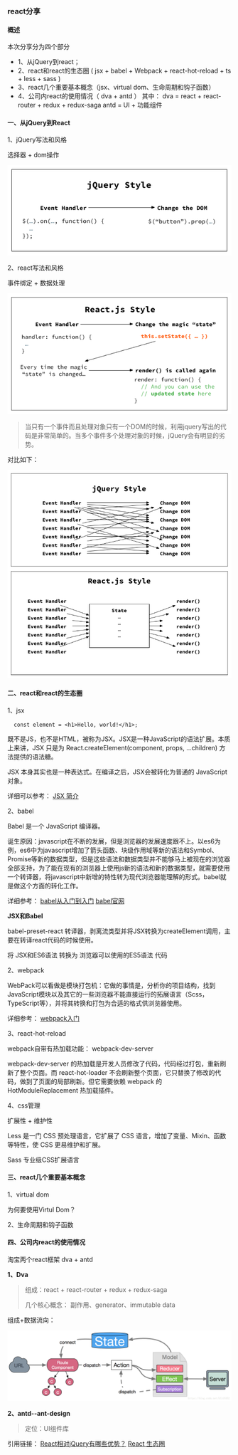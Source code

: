 ### **react分享** 

#### 概述
本次分享分为四个部分
* 1、从jQuery到react；
* 2、react和react的生态圈 ( jsx + babel + Webpack + react-hot-reload + ts + less + sass )
* 3、react几个重要基本概念（jsx、virtual dom、生命周期和钩子函数）
* 4、公司内react的使用情况（ dva + antd ）
其中：
  dva = react + react-router + redux + redux-saga
  antd = UI + 功能组件

#### 一、从jQuery到React

1、jQuery写法和风格

选择器 + dom操作

 ![jQuery写法和风格](../static/imgs/react/share/jq_style.png "jQuery写法和风格")
 
2、react写法和风格

事件绑定 + 数据处理

 ![react写法和风格](../static/imgs/react/share/react_style.png "react写法和风格")


> 当只有一个事件而且处理对象只有一个DOM的时候，利用jquery写出的代码是非常简单的。当多个事件多个处理对象的时候，jQuery会有明显的劣势。

对比如下：

 ![jq vs react 多个事件处理多个对象](../static/imgs/react/share/jq_vs_react_mul_event.png "jq vs react 多个事件处理多个对象")


#### 二、react和react的生态圈

1、jsx

```
  const element = <h1>Hello, world!</h1>;
```

既不是JS，也不是HTML，被称为JSX。JSX是一种JavaScript的语法扩展。本质上来讲，JSX 只是为 React.createElement(component, props, ...children) 方法提供的语法糖。

JSX 本身其实也是一种表达式。在编译之后，JSX会被转化为普通的 JavaScript 对象。

详细可以参考： [JSX 简介](https://react.docschina.org/docs/introducing-jsx.html "JSX 简介")

2、babel

Babel 是一个 JavaScript 编译器。

诞生原因：javascript在不断的发展，但是浏览器的发展速度跟不上。以es6为例，es6中为javascript增加了箭头函数、块级作用域等新的语法和Symbol、Promise等新的数据类型，但是这些语法和数据类型并不能够马上被现在的浏览器全部支持，为了能在现有的浏览器上使用js新的语法和新的数据类型，就需要使用一个转译器，将javascript中新增的特性转为现代浏览器能理解的形式。babel就是做这个方面的转化工作。

详细参考：
 [babel从入门到入门](https://www.cnblogs.com/lsgxeva/p/7758184.html "babel从入门到入门")
 [babel官网]( https://babeljs.io/ "babel官网")

 **JSX和Babel**

babel-preset-react 转译器，剥离流类型并将JSX转换为createElement调用，主要在转译react代码的时候使用。

将 JSX和ES6语法 转换为 浏览器可以使用的ES5语法 代码

2、webpack

WebPack可以看做是模块打包机：它做的事情是，分析你的项目结构，找到JavaScript模块以及其它的一些浏览器不能直接运行的拓展语言（Scss，TypeScript等），并将其转换和打包为合适的格式供浏览器使用。

详细参考：
 [webpack入门](https://segmentfault.com/a/1190000006178770 "webpack入门")


3、react-hot-reload

webpack自带有热加载功能： webpack-dev-server

webpack-dev-server 的热加载是开发人员修改了代码，代码经过打包，重新刷新了整个页面。而 react-hot-loader 不会刷新整个页面，它只替换了修改的代码，做到了页面的局部刷新。但它需要依赖 webpack 的 HotModuleReplacement 热加载插件。

4、css管理

扩展性 + 维护性

Less 是一门 CSS 预处理语言，它扩展了 CSS 语言，增加了变量、Mixin、函数等特性，使 CSS 更易维护和扩展。 

Sass 专业级CSS扩展语言



#### 三、react几个重要基本概念

1、virtual dom

为何要使用Virtul Dom？

2、生命周期和钩子函数


#### 四、公司内react的使用情况

淘宝两个react框架 dva + antd

**1、Dva**

> 组成：react + react-router + redux + redux-saga
>
> 几个核心概念： 副作用、generator、immutable data

组成+数据流向：

 ![Dva组成和数据流向](../static/imgs/react/share/Dva.png "Dva组成和数据流向")

**2、antd--ant-design**

> 定位：UI组件库



引用链接：
 [React相对jQuery有哪些优势？](https://www.reqianduan.com/3171.html "React相对jQuery有哪些优势？")
 [React 生态圈](https://blog.csdn.net/hfy15352/article/details/79949647 "React 生态圈")
 
